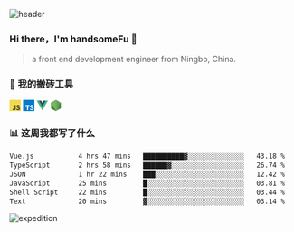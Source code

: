 ![header](https://raw.githubusercontent.com/fzq1998/fzq1998/master/header.png)

### Hi there，I'm handsomeFu 👋

> a front end development engineer from Ningbo, China.

### 🔧 我的搬砖工具
<code><img height="20" src="https://raw.githubusercontent.com/github/explore/80688e429a7d4ef2fca1e82350fe8e3517d3494d/topics/javascript/javascript.png" alt="javascript"></code>
<code><img height="20" src="https://raw.githubusercontent.com/github/explore/80688e429a7d4ef2fca1e82350fe8e3517d3494d/topics/typescript/typescript.png" alt="typescript"></code>
<code><img height="20" src="https://raw.githubusercontent.com/github/explore/80688e429a7d4ef2fca1e82350fe8e3517d3494d/topics/vue/vue.png" alt="vue"></code>
<code><img height="20" src="https://raw.githubusercontent.com/github/explore/80688e429a7d4ef2fca1e82350fe8e3517d3494d/topics/nodejs/nodejs.png" alt="nodejs"></code>



### 📊 这周我都写了什么
<!--START_SECTION:waka-->

```text
Vue.js           4 hrs 47 mins   ██████████▓░░░░░░░░░░░░░░   43.18 %
TypeScript       2 hrs 58 mins   ██████▓░░░░░░░░░░░░░░░░░░   26.74 %
JSON             1 hr 22 mins    ███░░░░░░░░░░░░░░░░░░░░░░   12.42 %
JavaScript       25 mins         █░░░░░░░░░░░░░░░░░░░░░░░░   03.81 %
Shell Script     22 mins         █░░░░░░░░░░░░░░░░░░░░░░░░   03.44 %
Text             20 mins         ▓░░░░░░░░░░░░░░░░░░░░░░░░   03.14 %
```

<!--END_SECTION:waka-->


![expedition](https://raw.githubusercontent.com/fzq1998/fzq1998/master/expedition.gif)

